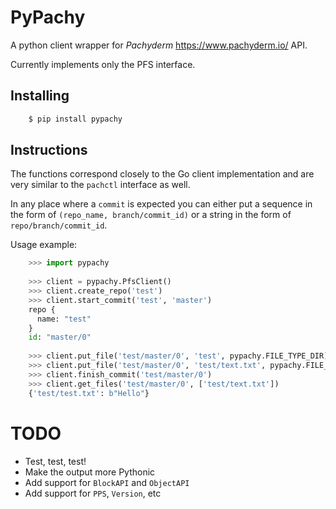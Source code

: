 PyPachy
=======

A python client wrapper for *Pachyderm* <https://www.pachyderm.io/> API.

Currently implements only the PFS interface.

Installing
----------

```bash
    $ pip install pypachy
```

Instructions
------------
The functions correspond closely to the Go client implementation and are very similar to the
`pachctl` interface as well.

In any place where a ``commit`` is expected you can either put a sequence in the form of ``(repo_name, branch/commit_id)`` or 
a string in the form of ``repo/branch/commit_id``. 

Usage example:

```python
    >>> import pypachy
    
    >>> client = pypachy.PfsClient()
    >>> client.create_repo('test')
    >>> client.start_commit('test', 'master')
    repo {
      name: "test"
    }
    id: "master/0"
    
    >>> client.put_file('test/master/0', 'test', pypachy.FILE_TYPE_DIR)
    >>> client.put_file('test/master/0', 'test/text.txt', pypachy.FILE_TYPE_REGULAR, value=b'Hello')
    >>> client.finish_commit('test/master/0')
    >>> client.get_files('test/master/0', ['test/text.txt'])
    {'test/test.txt': b"Hello"}
```

TODO
====
* Test, test, test!
* Make the output more Pythonic
* Add support for ``BlockAPI`` and ``ObjectAPI``
* Add support for ``PPS``, ``Version``, etc
